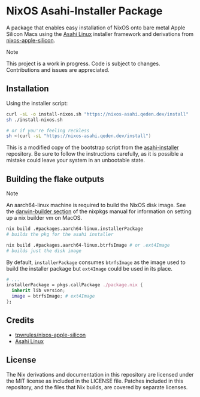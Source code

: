 # NixOS Asahi-Installer Package

A package that enables easy installation of NixOS onto bare metal Apple Silicon Macs using the [Asahi Linux](https://asahilinux.org/) installer framework and derivations from [nixos-apple-silicon](https://github.com/tpwrules/nixos-apple-silicon).

> [!NOTE]
> This project is a work in progress. Code is subject to changes. Contributions and issues are appreciated.

## Installation

Using the installer script:

```bash
curl -sL -o install-nixos.sh "https://nixos-asahi.qeden.dev/install"
sh ./install-nixos.sh

# or if you're feeling reckless
sh <(curl -sL "https://nixos-asahi.qeden.dev/install")
```

This is a modified copy of the bootstrap script from the [asahi-installer](https://github.com/asahilinux/asahi-installer) repository. Be sure to follow the instructions carefully, as it is possible a mistake could leave your system in an unbootable state.

## Building the flake outputs

> [!NOTE]
> An aarch64-linux machine is required to build the NixOS disk image. See the [darwin-builder section](https://nixos.org/manual/nixpkgs/stable/#sec-darwin-builder) of the nixpkgs manual for information on setting up a nix builder vm on MacOS.

```bash
nix build .#packages.aarch64-linux.installerPackage
# builds the pkg for the asahi installer

nix build .#packages.aarch64-linux.btrfsImage # or .ext4Image
# builds just the disk image
```

By default, `installerPackage` consumes `btrfsImage` as the image used to build the installer package but `ext4Image` could be used in its place.

```nix
# ...
installerPackage = pkgs.callPackage ./package.nix {
  inherit lib version;
  image = btrfsImage; # ext4Image
};
```

## Credits

- [tpwrules/nixos-apple-silicon](https://github.com/tpwrules/nixos-apple-silicon)
- [Asahi Linux](https://github.com/asahilinux)

## License

The Nix derivations and documentation in this repository are licensed under the MIT license as included in the LICENSE file. Patches included in this repository, and the files that Nix builds, are covered by separate licenses.
